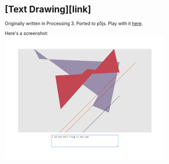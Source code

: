 # [Text Drawing][link]

Originally written in Processing 3. Ported to p5js. Play with it
[here](https://koryschneider.github.io/textdrawing/).

Here's a screenshot:
![screenshot](screen.png)
